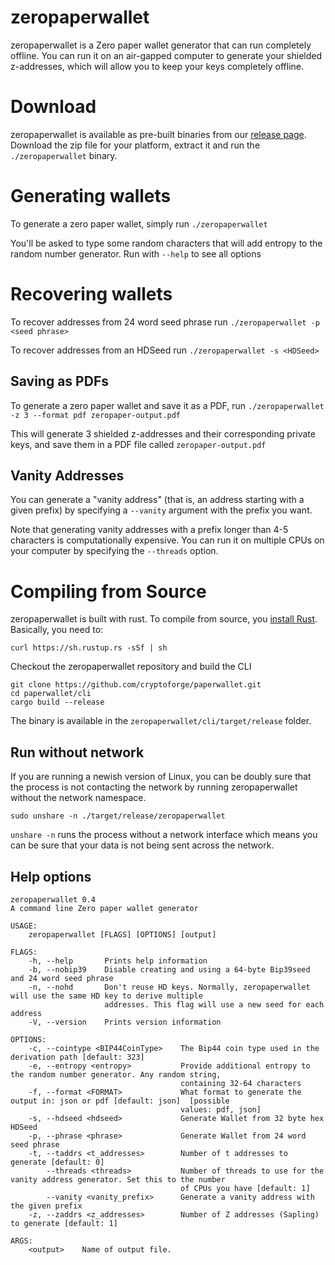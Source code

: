 # zeropaperwallet
zeropaperwallet is a Zero paper wallet generator that can run completely offline. You can run it on an air-gapped computer to generate your shielded z-addresses, which will allow you to keep your keys completely offline.

# Download
zeropaperwallet is available as pre-built binaries from our [release page](https://github.com/cryptoforge/paperwallet/releases). Download the zip file for your platform, extract it and run the `./zeropaperwallet` binary.

# Generating wallets
To generate a zero paper wallet, simply run `./zeropaperwallet`

You'll be asked to type some random characters that will add entropy to the random number generator. Run with `--help` to see all options

# Recovering wallets
To recover addresses from 24 word seed phrase run `./zeropaperwallet -p <seed phrase>`

To recover addresses from an HDSeed run `./zeropaperwallet -s <HDSeed>`

## Saving as PDFs
To generate a zero paper wallet and save it as a PDF, run
`./zeropaperwallet -z 3 --format pdf zeropaper-output.pdf`

This will generate 3 shielded z-addresses and their corresponding private keys, and save them in a PDF file called `zeropaper-output.pdf`

## Vanity Addresses
You can generate a "vanity address" (that is, an address starting with a given prefix) by specifying a `--vanity` argument with the prefix you want.

Note that generating vanity addresses with a prefix longer than 4-5 characters is computationally expensive. You can run it on multiple CPUs on your computer by specifying the `--threads` option.

# Compiling from Source
zeropaperwallet is built with rust. To compile from source, you [install Rust](https://www.rust-lang.org/tools/install). Basically, you need to:
```
curl https://sh.rustup.rs -sSf | sh
```
Checkout the zeropaperwallet repository and build the CLI
```
git clone https://github.com/cryptoforge/paperwallet.git
cd paperwallet/cli
cargo build --release
```

The binary is available in the `zeropaperwallet/cli/target/release` folder.

## Run without network
If you are running a newish version of Linux, you can be doubly sure that the process is not contacting the network by running zeropaperwallet without the network namespace.

```
sudo unshare -n ./target/release/zeropaperwallet
```
`unshare -n` runs the process without a network interface which means you can be sure that your data is not being sent across the network.


## Help options
```
zeropaperwallet 0.4
A command line Zero paper wallet generator

USAGE:
    zeropaperwallet [FLAGS] [OPTIONS] [output]

FLAGS:
    -h, --help       Prints help information
    -b, --nobip39    Disable creating and using a 64-byte Bip39seed and 24 word seed phrase
    -n, --nohd       Don't reuse HD keys. Normally, zeropaperwallet will use the same HD key to derive multiple
                     addresses. This flag will use a new seed for each address
    -V, --version    Prints version information

OPTIONS:
    -c, --cointype <BIP44CoinType>    The Bip44 coin type used in the derivation path [default: 323]
    -e, --entropy <entropy>           Provide additional entropy to the random number generator. Any random string,
                                      containing 32-64 characters
    -f, --format <FORMAT>             What format to generate the output in: json or pdf [default: json]  [possible
                                      values: pdf, json]
    -s, --hdseed <hdseed>             Generate Wallet from 32 byte hex HDSeed
    -p, --phrase <phrase>             Generate Wallet from 24 word seed phrase
    -t, --taddrs <t_addresses>        Number of t addresses to generate [default: 0]
        --threads <threads>           Number of threads to use for the vanity address generator. Set this to the number
                                      of CPUs you have [default: 1]
        --vanity <vanity_prefix>      Generate a vanity address with the given prefix
    -z, --zaddrs <z_addresses>        Number of Z addresses (Sapling) to generate [default: 1]

ARGS:
    <output>    Name of output file.
```

